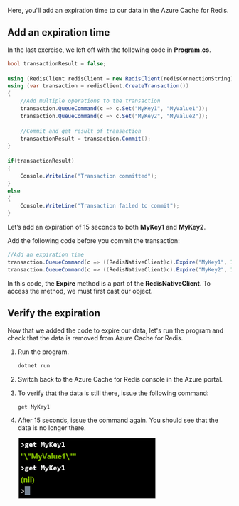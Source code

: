 Here, you'll add an expiration time to our data in the Azure Cache for Redis.

## Add an expiration time

In the last exercise, we left off with the following code in **Program.cs**.

```csharp
bool transactionResult = false;

using (RedisClient redisClient = new RedisClient(redisConnectionString))
using (var transaction = redisClient.CreateTransaction())
{
    //Add multiple operations to the transaction
    transaction.QueueCommand(c => c.Set("MyKey1", "MyValue1"));
    transaction.QueueCommand(c => c.Set("MyKey2", "MyValue2"));

    //Commit and get result of transaction
    transactionResult = transaction.Commit();
}

if(transactionResult)
{
    Console.WriteLine("Transaction committed");
}
else
{
    Console.WriteLine("Transaction failed to commit");
}
```

Let’s add an expiration of 15 seconds to both **MyKey1** and **MyKey2**.

Add the following code before you commit the transaction:

```csharp
//Add an expiration time
transaction.QueueCommand(c => ((RedisNativeClient)c).Expire("MyKey1", 15));
transaction.QueueCommand(c => ((RedisNativeClient)c).Expire("MyKey2", 15));
```

In this code, the **Expire** method is a part of the **RedisNativeClient**. To access the method, we must first cast our object.

## Verify the expiration

Now that we added the code to expire our data, let's run the program and check that the data is removed from Azure Cache for Redis.

1. Run the program.

    ```bash
    dotnet run
    ```

1. Switch back to the Azure Cache for Redis console in the Azure portal.

1. To verify that the data is still there, issue the following command:

    ```console
    get MyKey1
    ```

1. After 15 seconds, issue the command again. You should see that the data is no longer there.

    ![Screenshot of the Azure Cache for Redis console showing the value of MyKey1 being nil](../media/6-redis-console-data-expiration.png)